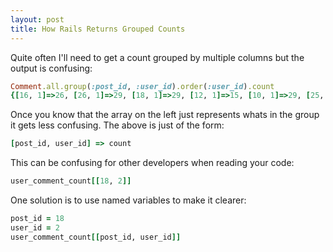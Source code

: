 ```yaml
---
layout: post
title: How Rails Returns Grouped Counts
---
```


Quite often I'll need to get a count grouped by multiple columns but the output is confusing:

```ruby
Comment.all.group(:post_id, :user_id).order(:user_id).count
{[16, 1]=>26, [26, 1]=>29, [18, 1]=>29, [12, 1]=>15, [10, 1]=>29, [25, 1]=>29, [22, 1]=>29, [28, 1]=>29, [15, 1]=>29, [7, 1]=>26, [23, 1]=>27, [20, 1]=>28, [19, 1]=>29, [2, 1]=>12,[21, 1]=>17, [6, 1]=>26, [12, 2]=>12, [21, 2]=>7, [2, 2]=>13, [6, 2]=>3, [16, 2]=>2, [23, 2]=>2, [7, 2]=>3, [16, 3]=>1, [12, 3]=>2, [20, 3]=>1, [21, 3]=>5, [2, 3]=>4}
```

Once you know that the array on the left just represents whats in the group it gets less confusing. The above is just of the form:

```ruby
[post_id, user_id] => count
```

This can be confusing for other developers when reading your code:

```ruby
user_comment_count[[18, 2]]
```

One solution is to use named variables to make it clearer:

```ruby
post_id = 18
user_id = 2
user_comment_count[[post_id, user_id]]
```
